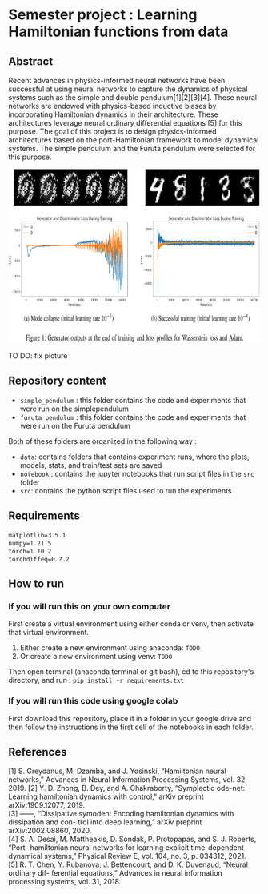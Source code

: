 # Semester project : Learning Hamiltonian functions from data

## Abstract

Recent advances in physics-informed neural networks have been successful at using neural networks to capture the dynamics of physical systems such as the simple and double
pendulum[1][2][3][4]. These neural networks are endowed with physics-based inductive biases
by incorporating Hamiltonian dynamics in their architecture. These architectures leverage
neural ordinary differential equations [5] for this purpose. The goal of this project is to
design physics-informed architectures based on the port-Hamiltonian framework to model
dynamical systems. The simple pendulum and the Furuta pendulum were selected for this
purpose.

<p align="center">
  <img width="800" height="350" src="https://github.com/TheodorSergeev/optml_gan/blob/aa8ebb5822128ca39377c1f96254e47774828f6d/img/readme_img.png"> 
</p>
TO DO: fix picture

## Repository content

- `simple_pendulum` : this folder contains the code and experiments that were run on the simplependulum
- `furuta_pendulum` : this folder contains the code and experiments that were run on the Furuta pendulum

Both of these folders are organized in the following way :

- `data`: contains folders that contains experiment runs, where the plots, models, stats, and train/test sets are saved
- `notebook` : contains the jupyter notebooks that run script files in the `src` folder
- `src`: contains the python script files used to run the experiments

## Requirements

```
matplotlib=3.5.1
numpy=1.21.5
torch=1.10.2
torchdiffeq=0.2.2
```

## How to run

### If you will run this on your own computer

First create a virtual environment using either conda or venv, then activate that virtual environment.

1. Either create a new environment using anaconda: `TODO`
2. Or create a new environment using venv: `TODO`

Then open terminal (anaconda terminal or git bash), cd to this repository's directory, and run : `pip install -r requirements.txt`

### If you will run this code using google colab

First download this repository, place it in a folder in your google drive and then follow the instructions in the first cell of the notebooks in each folder.

## References

[1] S. Greydanus, M. Dzamba, and J. Yosinski, “Hamiltonian neural networks,” Advances
in Neural Information Processing Systems, vol. 32, 2019.
[2] Y. D. Zhong, B. Dey, and A. Chakraborty, “Symplectic ode-net: Learning hamiltonian
dynamics with control,” arXiv preprint arXiv:1909.12077, 2019.  
[3] ——, “Dissipative symoden: Encoding hamiltonian dynamics with dissipation and con-
trol into deep learning,” arXiv preprint arXiv:2002.08860, 2020.  
[4] S. A. Desai, M. Mattheakis, D. Sondak, P. Protopapas, and S. J. Roberts, “Port-
hamiltonian neural networks for learning explicit time-dependent dynamical systems,”
Physical Review E, vol. 104, no. 3, p. 034312, 2021.  
[5] R. T. Chen, Y. Rubanova, J. Bettencourt, and D. K. Duvenaud, “Neural ordinary dif-
ferential equations,” Advances in neural information processing systems, vol. 31, 2018.  

